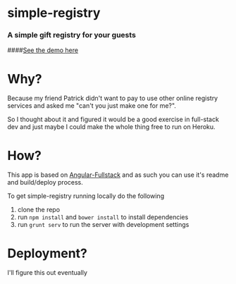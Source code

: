 # simple-registry
### A simple gift registry for your guests

####[See the demo here](http://simple-registry.herokuapp.com/)

# Why?

Because my friend Patrick didn't want to pay to use other online registry services and asked me "can't you just make one for me?". 

So I thought about it and figured it would be a good exercise in full-stack dev and just maybe I could make the whole thing free to run on Heroku.

# How?

This app is based on [Angular-Fullstack](https://github.com/DaftMonk/generator-angular-fullstack) and as such you can use it's readme and build/deploy process.

To get simple-registry running locally do the following

1. clone the repo
2. run `npm install` and `bower install` to install dependencies
3. run `grunt serv` to run the server with development settings

# Deployment?

I'll figure this out eventually
